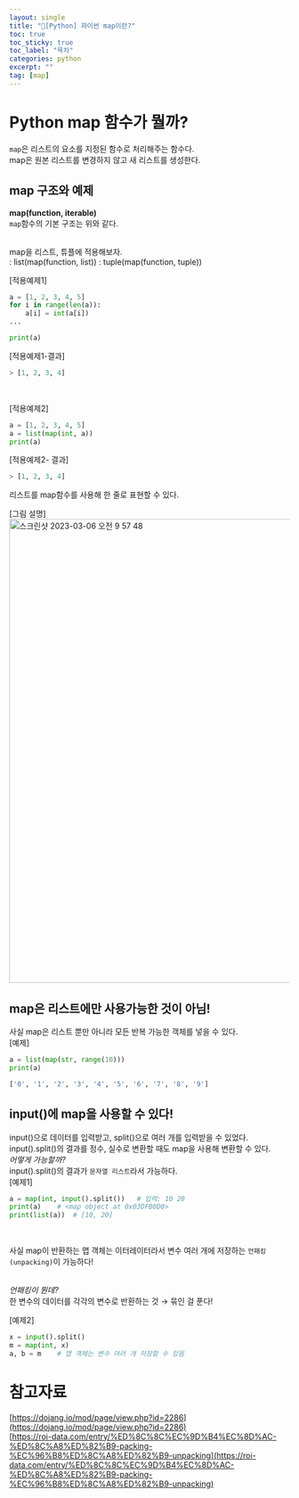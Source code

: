 ```yaml
---
layout: single
title: "📘[Python] 파이썬 map이란?"
toc: true
toc_sticky: true
toc_label: "목차"
categories: python
excerpt: ""
tag: [map]
---
```


# Python map 함수가 뭘까?
`map`은 리스트의 요소를 지정된 함수로 처리해주는 함수다.  
map은 원본 리스트를 변경하지 않고 새 리스트를 생성한다.  

## map 구조와 예제
**map(function, iterable)**  
`map`함수의 기본 구조는 위와 같다.  
<br>

map을 리스트, 튜플에 적용해보자.  
: list(map(function, list))
: tuple(map(function, tuple))

[적용예제1]  
```python
a = [1, 2, 3, 4, 5]
for i in range(len(a)):
    a[i] = int(a[i])
...

print(a)
```  
[적용예제1-결과]  
```python
> [1, 2, 3, 4]
```  
<br>

[적용예제2]  
```python
a = [1, 2, 3, 4, 5]
a = list(map(int, a))
print(a)
```  
[적용예제2- 결과]  
```python
> [1, 2, 3, 4]
```  
리스트를 map함수를 사용해 한 줄로 표현할 수 있다.  

[그림 설명]  
<img width="833" alt="스크린샷 2023-03-06 오전 9 57 48" src="https://user-images.githubusercontent.com/104587537/222997101-305eb702-9f2f-4245-b9a4-ac57a4fea9ae.png">  

## map은 리스트에만 사용가능한 것이 아님!
사실 map은 리스트 뿐만 아니라 모든 반복 가능한 객체를 넣을 수 있다.  
[예제]  
```python
a = list(map(str, range(10)))
print(a)
```  
```python
['0', '1', '2', '3', '4', '5', '6', '7', '8', '9']
```

## input()에 map을 사용할 수 있다!
input()으로 데이터를 입력받고, split()으로  여러 개를 입력받을 수 있었다.  
input().split()의 결과를 정수, 실수로 변환할 때도 map을 사용해 변환할 수 있다.  
*어떻게 가능할까?*  
input().split()의 결과가 `문자열 리스트`라서 가능하다.  
[예제1]  
```python
a = map(int, input().split())   # 입력: 10 20
print(a)    # <map object at 0x03DFB0D0>
print(list(a))  # [10, 20]
```  
<br>

사실 map이 반환하는 맵 객체는 이터레이터라서 변수 여러 개에 저장하는 `언패킹(unpacking)`이 가능하다!  
<br>

*언패킹이 뭔데?*  
한 변수의 데이터를 각각의 변수로 반환하는 것 → 묶인 걸 푼다!  

[예제2]   
```python
x = input().split()
m = map(int, x)
a, b = m    # 맵 객체는 변수 여러 개 저장할 수 있음
```  


# 참고자료
[https://dojang.io/mod/page/view.php?id=2286](https://dojang.io/mod/page/view.php?id=2286)  
[https://roi-data.com/entry/%ED%8C%8C%EC%9D%B4%EC%8D%AC-%ED%8C%A8%ED%82%B9-packing-%EC%96%B8%ED%8C%A8%ED%82%B9-unpacking](https://roi-data.com/entry/%ED%8C%8C%EC%9D%B4%EC%8D%AC-%ED%8C%A8%ED%82%B9-packing-%EC%96%B8%ED%8C%A8%ED%82%B9-unpacking)  